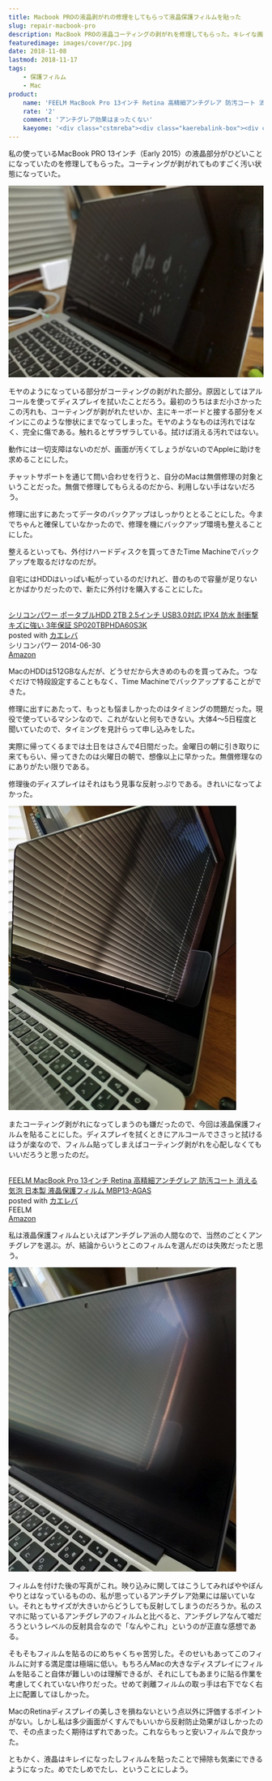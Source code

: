 ```yaml
---
title: Macbook PROの液晶剥がれの修理をしてもらって液晶保護フィルムを貼った
slug: repair-macbook-pro
description: MacBook PROの液晶コーティングの剥がれを修理してもらった。キレイな画面になってまるで新品になったかのような気分で気持ちいい。また剥がれると困るので液晶保護シートも貼って万全の構えにしておいたのだが、選んだ保護フィルムはちょっと失敗してしまった。
featuredimage: images/cover/pc.jpg
date: 2018-11-08
lastmod: 2018-11-17
tags: 
    - 保護フィルム
    - Mac
product:
    name: 'FEELM MacBook Pro 13インチ Retina 高精細アンチグレア 防汚コート 消える気泡 日本製 液晶保護フィルム MBP13-AGAS'
    rate: '2'
    comment: 'アンチグレア効果はまったくない'
    kaeyome: '<div class="cstmreba"><div class="kaerebalink-box"><div class="kaerebalink-image"><a href="https://www.amazon.co.jp/exec/obidos/ASIN/B01MQUY5LQ/illusionspace-22/" target="_blank" ><img src="https://images-fe.ssl-images-amazon.com/images/I/51orHqCHf8L._SL160_.jpg" style="border: none;" /></a></div><div class="kaerebalink-info"><div class="kaerebalink-name"><a href="https://www.amazon.co.jp/exec/obidos/ASIN/B01MQUY5LQ/illusionspace-22/" target="_blank" >FEELM MacBook Pro 13インチ Retina 高精細アンチグレア 防汚コート 消える気泡 日本製 液晶保護フィルム MBP13-AGAS</a><div class="kaerebalink-powered-date">posted with <a href="https://kaereba.com" rel="nofollow" target="_blank">カエレバ</a></div></div><div class="kaerebalink-detail"> FEELM     </div><div class="kaerebalink-link1"><div class="shoplinkamazon"><a href="https://www.amazon.co.jp/gp/search?keywords=FEELM%20MacBook%20Pro%2013%E3%82%A4%E3%83%B3%E3%83%81%20Retina%20%E9%AB%98%E7%B2%BE%E7%B4%B0%E3%82%A2%E3%83%B3%E3%83%81%E3%82%B0%E3%83%AC%E3%82%A2&__mk_ja_JP=%E3%82%AB%E3%82%BF%E3%82%AB%E3%83%8A&tag=illusionspace-22" target="_blank" >Amazon</a></div></div></div><div class="booklink-footer"></div></div></div>'
---
```


私の使っているMacBook PRO 13インチ（Early 2015）の液晶部分がひどいことになっていたのを修理してもらった。コーティングが剥がれてものすごく汚い状態になっていた。

![修理前の写真](905c38f07dd11152d54b542f125132e8.jpg)

モヤのようになっている部分がコーティングの剥がれた部分。原因としてはアルコールを使ってディスプレイを拭いたことだろう。最初のうちはまだ小さかったこの汚れも、コーティングが剥がれたせいか、主にキーボードと接する部分をメインにこのような惨状にまでなってしまった。モヤのようなものは汚れではなく、完全に傷である。触れるとザラザラしている。拭けば消える汚れではない。

動作には一切支障はないのだが、画面が汚くてしょうがないのでAppleに助けを求めることにした。

チャットサポートを通じて問い合わせを行うと、自分のMacは無償修理の対象ということだった。無償で修理してもらえるのだから、利用しない手はないだろう。

修理に出すにあたってデータのバックアップはしっかりととることにした。今までちゃんと確保していなかったので、修理を機にバックアップ環境も整えることにした。

整えるといっても、外付けハードディスクを買ってきたTime Machineでバックアップを取るだけなのだが。

自宅にはHDDはいっぱい転がっているのだけれど、昔のもので容量が足りないとかばかりだったので、新たに外付けを購入することにした。

<div class="cstmreba">
<div class="kaerebalink-box">
<div class="kaerebalink-image"><a href="https://www.amazon.co.jp/exec/obidos/ASIN/B00LEH3LT0/illusionspace-22/" target="_blank" ><img alt=""  src="https://images-fe.ssl-images-amazon.com/images/I/51ow78f%2BtzL._SL160_.jpg" style="border: none;" /></a></div>
<div class="kaerebalink-info">
<div class="kaerebalink-name"><a href="https://www.amazon.co.jp/exec/obidos/ASIN/B00LEH3LT0/illusionspace-22/" target="_blank" >シリコンパワー ポータブルHDD 2TB 2.5インチ USB3.0対応 IPX4 防水 耐衝撃 キズに強い 3年保証 SP020TBPHDA60S3K</a>
<div class="kaerebalink-powered-date">posted with <a href="https://kaereba.com" rel="nofollow" target="_blank">カエレバ</a></div>
</div>
<div class="kaerebalink-detail"> シリコンパワー 2014-06-30    </div>
<div class="kaerebalink-link1">
<div class="shoplinkamazon"><a href="https://www.amazon.co.jp/gp/search?keywords=%E3%82%B7%E3%83%AA%E3%82%B3%E3%83%B3%E3%83%91%E3%83%AF%E3%83%BC%20%E3%83%9D%E3%83%BC%E3%82%BF%E3%83%96%E3%83%ABHDD%202TB&#038;__mk_ja_JP=%E3%82%AB%E3%82%BF%E3%82%AB%E3%83%8A&#038;tag=illusionspace-22" target="_blank" >Amazon</a></div>
</div>
</div>
<div class="booklink-footer"></div>
</div>
</div>

MacのHDDは512GBなんだが、どうせだから大きめのものを買ってみた。つなぐだけで特段設定することもなく、Time Machineでバックアップすることができた。

修理に出すにあたって、もっとも悩ましかったのはタイミングの問題だった。現役で使っているマシンなので、これがないと何もできない。大体4〜5日程度と聞いていたので、タイミングを見計らって申し込みをした。

実際に帰ってくるまでは土日をはさんで4日間だった。金曜日の朝に引き取りに来てもらい、帰ってきたのは火曜日の朝で、想像以上に早かった。無償修理なのにありがたい限りである。

修理後のディスプレイはそれはもう見事な反射っぷりである。きれいになってよかった。

![修理後の写真](98bdf8903b374312cca7701d482e04a0.jpg)

またコーティング剥がれになってしまうのも嫌だったので、今回は液晶保護フィルムを貼ることにした。ディスプレイを拭くときにアルコールでささっと拭けるほうが楽なので、フィルム貼ってしまえばコーティング剥がれを心配しなくてもいいだろうと思ったのだ。

<div class="cstmreba">
<div class="kaerebalink-box">
<div class="kaerebalink-image"><a href="https://www.amazon.co.jp/exec/obidos/ASIN/B01MQUY5LQ/illusionspace-22/" target="_blank" ><img alt=""  src="https://images-fe.ssl-images-amazon.com/images/I/51orHqCHf8L._SL160_.jpg" style="border: none;" /></a></div>
<div class="kaerebalink-info">
<div class="kaerebalink-name"><a href="https://www.amazon.co.jp/exec/obidos/ASIN/B01MQUY5LQ/illusionspace-22/" target="_blank" >FEELM MacBook Pro 13インチ Retina 高精細アンチグレア 防汚コート 消える気泡 日本製 液晶保護フィルム MBP13-AGAS</a>
<div class="kaerebalink-powered-date">posted with <a href="https://kaereba.com" rel="nofollow" target="_blank">カエレバ</a></div>
</div>
<div class="kaerebalink-detail"> FEELM     </div>
<div class="kaerebalink-link1">
<div class="shoplinkamazon"><a href="https://www.amazon.co.jp/gp/search?keywords=FEELM%20MacBook%20Pro%2013%E3%82%A4%E3%83%B3%E3%83%81%20Retina%20%E9%AB%98%E7%B2%BE%E7%B4%B0%E3%82%A2%E3%83%B3%E3%83%81%E3%82%B0%E3%83%AC%E3%82%A2&#038;__mk_ja_JP=%E3%82%AB%E3%82%BF%E3%82%AB%E3%83%8A&#038;tag=illusionspace-22" target="_blank" >Amazon</a></div>
</div>
</div>
<div class="booklink-footer"></div>
</div>
</div>

私は液晶保護フィルムといえばアンチグレア派の人間なので、当然のごとくアンチグレアを選ぶ。が、結論からいうとこのフィルムを選んだのは失敗だったと思う。

![フィルムつけたあとの写真](194655c702b7f3fea68bd09e1fd4b114.jpg)

フィルムを付けた後の写真がこれ。映り込みに関してはこうしてみればややぼんやりとはなっているものの、私が思っているアンチグレア効果には届いていない。それともサイズが大きいからどうしても反射してしまうのだろうか。私のスマホに貼っているアンチグレアのフィルムと比べると、アンチグレアなんて嘘だろうというレベルの反射具合なので「なんやこれ」というのが正直な感想である。

そもそもフィルムを貼るのにめちゃくちゃ苦労した。そのせいもあってこのフィルムに対する満足度は極端に低い。もちろんMacの大きなディスプレイにフィルムを貼ること自体が難しいのは理解できるが、それにしてもあまりに貼る作業を考慮してくれていない作りだった。せめて剥離フィルムの取っ手は右下でなく右上に配置してほしかった。

MacのRetinaディスプレイの美しさを損ねないという点以外に評価するポイントがない。しかし私は多少画面がくすんでもいいから反射防止効果がほしかったので、その点まったく期待はずれであった。これならもっと安いフィルムで良かった。

ともかく、液晶はキレイになったしフィルムを貼ったことで掃除も気楽にできるようになった。めでたしめでたし、ということにしよう。

